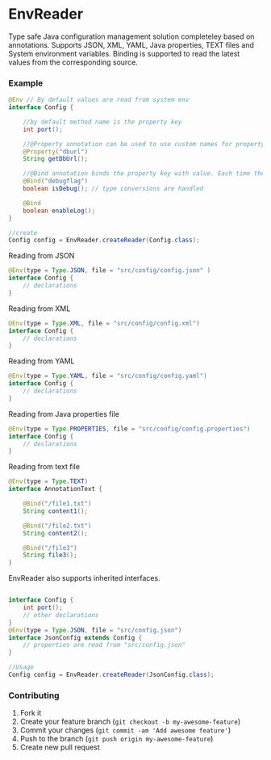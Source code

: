# EnvReader

Type safe Java configuration management solution completeley based on annotations.
Supports JSON, XML, YAML, Java properties, TEXT files and System environment variables.
Binding is supported to read the latest values from the corresponding source.


### Example

```java
@Env // By default values are read from system env
interface Config {

    //by default method name is the property key
    int port();

    //@Property annotation can be used to use custom names for property key
    @Property("dburl")
    String getDbUrl();

    //@Bind annotation binds the property key with value. Each time the updated value is read
    @Bind("debugflag")
    boolean isDebug(); // type conversions are handled

    @Bind
    boolean enableLog();
}

//create
Config config = EnvReader.createReader(Config.class);

```
Reading from JSON
```java
@Env(type = Type.JSON, file = "src/config/config.json" )
interface Config {
    // declarations
}
```

Reading from XML
```java
@Env(type = Type.XML, file = "src/config/config.xml")
interface Config {
    // declarations
}
```

Reading from YAML
```java
@Env(type = Type.YAML, file = "src/config/config.yaml")
interface Config {
    // declarations
}
```

Reading from Java properties file
```java
@Env(type = Type.PROPERTIES, file = "src/config/config.properties")
interface Config {
    // declarations
}
```

Reading from text file
```java
@Env(type = Type.TEXT)
interface AnnotationText {

    @Bind("/file1.txt")
    String content1();

    @Bind("/file2.txt")
    String content2();

    @Bind("/file3")
    String file3();
}
```

EnvReader also supports inherited interfaces.

```java

interface Config {
    int port();
    // other declarations
}
@Env(type = Type.JSON, file = "src/config.json")
interface JsonConfig extends Config {
    // properties are read from "src/config.json"
}

//Usage
Config config = EnvReader.createReader(JsonConfig.class);
```


### Contributing

1. Fork it
2. Create your feature branch (`git checkout -b my-awesome-feature`)
3. Commit your changes (`git commit -am 'Add awesome feature'`)
4. Push to the branch (`git push origin my-awesome-feature`)
5. Create new pull request
